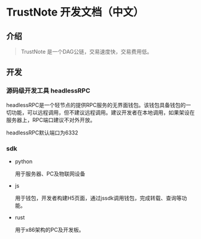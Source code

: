 # TrustNote 开发文档（中文）

## 介绍 

> TrustNote 是一个DAG公链，交易速度快，交易费用低。

## 开发

### 源码级开发工具 headlessRPC

headlessRPC是一个轻节点的提供RPC服务的无界面钱包。该钱包具备钱包的一切功能，可以远程调用，但不建议远程调用。建议开发者在本地调用，如果架设在服务器上，RPC端口建议不对外开放。

headlessRPC默认端口为6332

### sdk

* python

  用于服务器、PC及物联网设备
  
* js

  用于钱包，开发者构建H5页面，通过jssdk调用钱包，完成转载、查询等功能。
  
* rust

  用于x86架构的PC及开发板。






